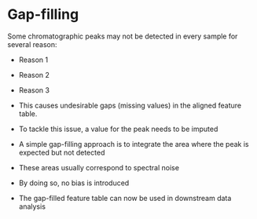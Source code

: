 # Gap-filling

Some chromatographic peaks may not be detected in every sample for several reason:
- Reason 1
- Reason 2
- Reason 3


- This causes undesirable gaps (missing values) in the aligned feature table.
- To tackle this issue, a value for the peak needs to be imputed
- A simple gap-filling approach is to integrate the area where the peak is expected but not detected
- These areas usually correspond to spectral noise
- By doing so, no bias is introduced
- The gap-filled feature table can now be used in downstream data analysis
